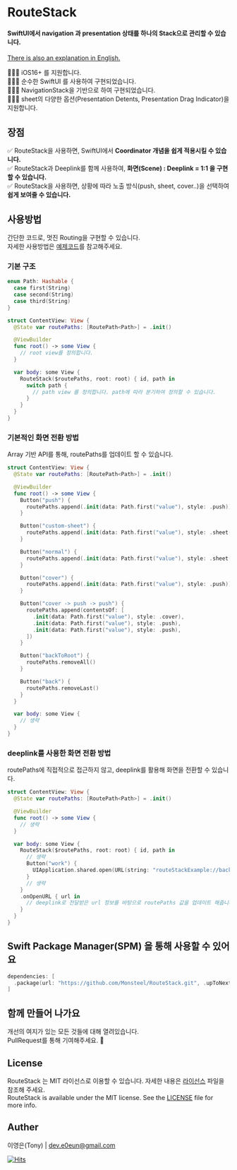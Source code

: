 # RouteStack

#### SwiftUI에서 navigation 과 presentation 상태를 하나의 Stack으로 관리할 수 있습니다.

[There is also an explanation in English.](https://github.com/Monsteel/RouteStack/tree/main/README_EN.md)

💁🏻‍♂️ iOS16+ 를 지원합니다.<br>
💁🏻‍♂️ 순수한 SwiftUI 를 사용하여 구현되었습니다.<br>
💁🏻‍♂️ NavigationStack을 기반으로 하여 구현되었습니다.<br>
💁🏻‍♂️ sheet의 다양한 옵션(Presentation Detents, Presentation Drag Indicator)을 지원합니다.<br>

## 장점

✅ RouteStack을 사용하면, SwiftUI에서 **Coordinator 개념을 쉽게 적용시킬 수 있습니다.**<br>
✅ RouteStack과 Deeplink를 함께 사용하여, **화면(Scene) : Deeplink = 1:1 을 구현할 수 있습니다.**<br>
✅ RouteStack을 사용하면, 상황에 따라 노출 방식(push, sheet, cover..)을 선택하여 **쉽게 보여줄 수 있습니다.**<br>

## 사용방법

간단한 코드로, 멋진 Routing을 구현할 수 있습니다.<br>
자세한 사용방법은 [예제코드](https://github.com/Monsteel/RouteStack/tree/main/Example)를 참고해주세요.

### 기본 구조

```swift
enum Path: Hashable {
  case first(String)
  case second(String)
  case third(String)
}

struct ContentView: View {
  @State var routePaths: [RoutePath<Path>] = .init()

  @ViewBuilder
  func root() -> some View {
    // root view를 정의합니다.
  }

  var body: some View {
    RouteStack($routePaths, root: root) { id, path in
      switch path {
        // path view 를 정의합니다. path에 따라 분기하여 정의할 수 있습니다.
      }
    }
  }
}
```

### 기본적인 화면 전환 방법

Array 기반 API를 통해, routePaths를 업데이트 할 수 있습니다.

```swift
struct ContentView: View {
  @State var routePaths: [RoutePath<Path>] = .init()

  @ViewBuilder
  func root() -> some View {
    Button("push") {
      routePaths.append(.init(data: Path.first("value"), style: .push))
    }

    Button("custom-sheet") {
      routePaths.append(.init(data: Path.first("value"), style: .sheet([.medium, .large], .visible)))
    }

    Button("normal") {
      routePaths.append(.init(data: Path.first("value"), style: .sheet()))
    }

    Button("cover") {
      routePaths.append(.init(data: Path.first("value"), style: .push))
    }

    Button("cover -> push -> push") {
      routePaths.append(contentsOf: [
        .init(data: Path.first("value"), style: .cover),
        .init(data: Path.first("value"), style: .push),
        .init(data: Path.first("value"), style: .push),
      ])
    }

    Button("backToRoot") {
      routePaths.removeAll()
    }

    Button("back") {
      routePaths.removeLast()
    }
  }

  var body: some View {
    // 생략
  }
}

```

### deeplink를 사용한 화면 전환 방법

routePaths에 직접적으로 접근하지 않고, deeplink를 활용해 화면을 전환할 수 있습니다.

```swift
struct ContentView: View {
  @State var routePaths: [RoutePath<Path>] = .init()

  @ViewBuilder
  func root() -> some View {
    // 생략
  }

  var body: some View {
    RouteStack($routePaths, root: root) { id, path in
      // 생략
      Button("work") {
        UIApplication.shared.open(URL(string: "routeStackExample://backToRoot")!)
      }
      // 생략
    }
    .onOpenURL { url in
      // deeplink로 전달받은 url 정보를 바탕으로 routePaths 값을 업데이트 해줍니다.
    }
  }
}

```

## Swift Package Manager(SPM) 을 통해 사용할 수 있어요

```swift
dependencies: [
  .package(url: "https://github.com/Monsteel/RouteStack.git", .upToNextMajor(from: "0.0.1"))
]
```

## 함께 만들어 나가요

개선의 여지가 있는 모든 것들에 대해 열려있습니다.<br>
PullRequest를 통해 기여해주세요. 🙏

## License

RouteStack 는 MIT 라이선스로 이용할 수 있습니다. 자세한 내용은 [라이선스](https://github.com/Monsteel/RouteStack/tree/main/LICENSE) 파일을 참조해 주세요.<br>
RouteStack is available under the MIT license. See the [LICENSE](https://github.com/Monsteel/RouteStack/tree/main/LICENSE) file for more info.

## Auther

이영은(Tony) | dev.e0eun@gmail.com

[![Hits](https://hits.seeyoufarm.com/api/count/incr/badge.svg?url=https%3A%2F%2Fgithub.com%2FMonsteel%2FRouteStack&count_bg=%2379C83D&title_bg=%23555555&icon=&icon_color=%23E7E7E7&title=hits&edge_flat=false)](https://hits.seeyoufarm.com)
